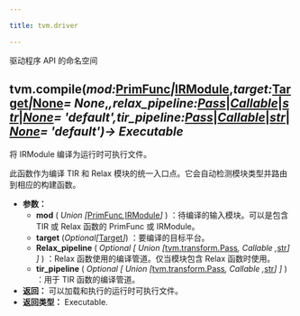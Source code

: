 ```yaml
---

title: tvm.driver

---
```


驱动程序 API 的命名空间

## **tvm.compile(*mod:***[PrimFunc](https://tvm.apache.org/docs/reference/api/python/tir/tir.html#tvm.tir.PrimFunc)***|***[IRModule](https://tvm.apache.org/docs/reference/api/python/ir.html#tvm.ir.IRModule)**,*target:***[Target](https://tvm.apache.org/docs/reference/api/python/target.html#tvm.target.Target)***|***[None](https://docs.python.org/3/library/constants.html#None)***= None*,***,*relax_pipeline:***[Pass](https://tvm.apache.org/docs/reference/api/python/transform.html#tvm.transform.Pass)***|***[Callable](https://docs.python.org/3/library/typing.html#typing.Callable)***|***[str](https://docs.python.org/3/library/stdtypes.html#str)***|***[None](https://docs.python.org/3/library/constants.html#None)***= 'default'*,*tir_pipeline:***[Pass](https://tvm.apache.org/docs/reference/api/python/transform.html#tvm.transform.Pass)***|***[Callable](https://docs.python.org/3/library/typing.html#typing.Callable)***|***[str](https://docs.python.org/3/library/stdtypes.html#str)***|***[None](https://docs.python.org/3/library/constants.html#None)***= 'default'*)→ Executable*

将 IRModule 编译为运行时可执行文件。

此函数作为编译 TIR 和 Relax 模块的统一入口点。它会自动检测模块类型并路由到相应的构建函数。
* **参数：**
   * **mod** ( *Union [*[PrimFunc](https://tvm.apache.org/docs/reference/api/python/tir/tir.html#tvm.tir.PrimFunc)*,*[IRModule](https://tvm.apache.org/docs/reference/api/python/ir.html#tvm.ir.IRModule)*]* ) ：待编译的输入模块。可以是包含 TIR 或 Relax 函数的 PrimFunc 或 IRModule。
   * **target** (*Optional[*[Target](https://tvm.apache.org/docs/reference/api/python/target.html#tvm.target.Target)*]*) ：要编译的目标平台。
   * **Relax_pipeline** ( *Optional [ Union [*[tvm.transform.Pass](https://tvm.apache.org/docs/reference/api/python/transform.html#tvm.transform.Pass)*, Callable ,*[str](https://docs.python.org/3/library/stdtypes.html#str)*] ]* ) ：Relax 函数使用的编译管道。仅当模块包含 Relax 函数时使用。
   * **tir_pipeline** ( *Optional [ Union [*[tvm.transform.Pass](https://tvm.apache.org/docs/reference/api/python/transform.html#tvm.transform.Pass)*, Callable ,*[str](https://docs.python.org/3/library/stdtypes.html#str)*] ]* ) ：用于 TIR 函数的编译管道。
* **返回：** 可以加载和执行的运行时可执行文件。
* **返回类型：** Executable.




